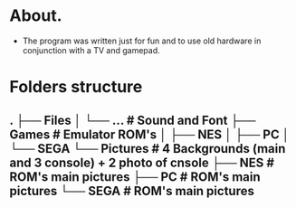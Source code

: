 # About.
- The program was written just for fun and to use old hardware in conjunction with a TV and gamepad.

# Folders structure
.
├── Files
│   └── ...                  # Sound and Font
├── Games                    # Emulator ROM's
│   ├── NES
│   ├── PC
│   └── SEGA
└── Pictures                 # 4 Backgrounds (main and 3 console) + 2 photo of cnsole
    ├── NES                  # ROM's main pictures
    ├── PC                   # ROM's main pictures
    └── SEGA                 # ROM's main pictures
---------------------------------------------------------------------------------
